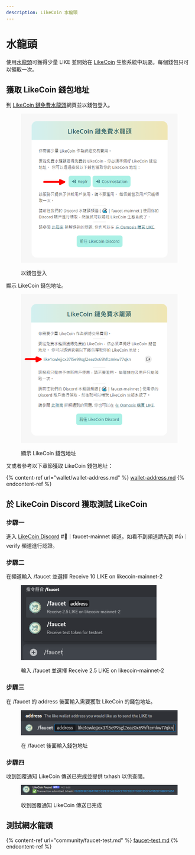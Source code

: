 ```yaml
---
description: LikeCoin 水龍頭
---
```


# 水龍頭

使用[水龍頭](https://faucet.like.co/)可獲得少量 LIKE 並開始在 [LikeCoin](https://like.co/) 生態系統中玩耍。每個錢包只可以領取一次。

## 獲取 LikeCoin 錢包地址

到 [LikeCoin 鏈免費水龍頭](https://faucet.like.co/zh-Hant)網頁並以錢包登入。

<figure><img src="../.gitbook/assets/faucet-mainnet 4.png" alt=""><figcaption><p>以錢包登入</p></figcaption></figure>

顯示 LikeCoin 錢包地址。

<figure><img src="../.gitbook/assets/faucet-mainnet 5.png" alt=""><figcaption><p>顯示 LikeCoin 錢包地址</p></figcaption></figure>

又或者參考以下章節獲取 LikeCoin 錢包地址：

{% content-ref url="wallet/wallet-address.md" %}
[wallet-address.md](wallet/wallet-address.md)
{% endcontent-ref %}

## 於 LikeCoin Discord 獲取測試 LikeCoin

### 步驟一

進入 [LikeCoin Discord](https://discord.gg/likecoin) #🌊｜faucet-mainnet 頻道。如看不到頻道請先到 #👍｜verify 頻道進行認證。

### 步驟二

在頻道輸入 /faucet 並選擇 Receive 10 LIKE on likecoin-mainnet-2

<figure><img src="../.gitbook/assets/faucet-mainnet 1.png" alt=""><figcaption><p>輸入 /faucet 並選擇 Receive 2.5 LIKE on likecoin-mainnet-2</p></figcaption></figure>

### 步驟三

在 /faucet 的 address 後面輸入需要獲取 LikeCoin 的錢包地址。

<figure><img src="../.gitbook/assets/faucet-mainnet 2.png" alt=""><figcaption><p>在 /faucet 後面輸入錢包地址</p></figcaption></figure>

### 步驟四

收到回覆通知 LikeCoin 傳送已完成並提供 txhash 以供查閱。

<figure><img src="../.gitbook/assets/faucet-mainnet 3.png" alt=""><figcaption><p>收到回覆通知 LikeCoin 傳送已完成</p></figcaption></figure>

## 測試網水龍頭

{% content-ref url="community/faucet-test.md" %}
[faucet-test.md](community/faucet-test.md)
{% endcontent-ref %}
